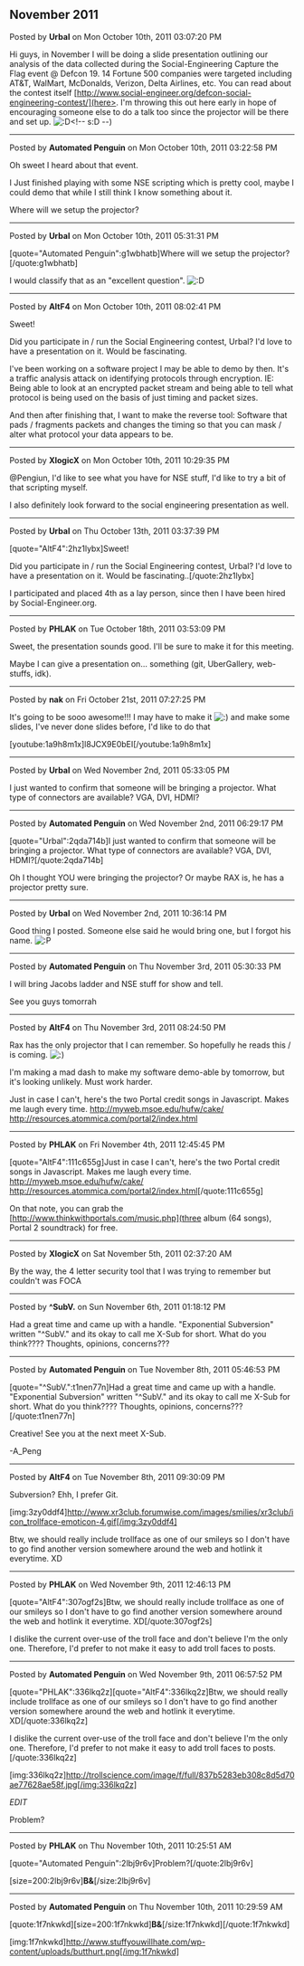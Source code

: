 ## November 2011
Posted by **Urbal** on Mon October 10th, 2011 03:07:20 PM

Hi guys, in November I will be doing a slide presentation outlining our analysis of the data collected during the Social-Engineering Capture the Flag event @ Defcon 19. 14 Fortune 500 companies were targeted including AT&amp;T, WalMart, McDonalds, Verizon, Delta Airlines, etc. You can read about the contest itself [http://www.social-engineer.org/defcon-social-engineering-contest/](here>. I'm throwing this out here early in hope of encouraging someone else to do a talk too since the projector will be there and set up.   <!-- s:D --><img src="{SMILIES_PATH}/icon_e_biggrin.gif" alt=":D" title="Very Happy" /><!-- s:D --)

--------------------------------------------------------------------------------

Posted by **Automated Penguin** on Mon October 10th, 2011 03:22:58 PM

Oh sweet I heard about that event.

I Just finished playing with some NSE scripting which is pretty cool, maybe I could demo that while I still think I know something about it.

Where will we setup the projector?

--------------------------------------------------------------------------------

Posted by **Urbal** on Mon October 10th, 2011 05:31:31 PM

[quote="Automated Penguin":g1wbhatb]Where will we setup the projector?[/quote:g1wbhatb]

I would classify that as an "excellent question". <!-- s:D --><img src="{SMILIES_PATH}/icon_e_biggrin.gif" alt=":D" title="Very Happy" /><!-- s:D -->

--------------------------------------------------------------------------------

Posted by **AltF4** on Mon October 10th, 2011 08:02:41 PM

Sweet! 

Did you participate in / run the Social Engineering contest, Urbal? I'd love to have a presentation on it. Would be fascinating.

I've been working on a software project I may be able to demo by then. It's a traffic analysis attack on identifying protocols through encryption. IE: Being able to look at an encrypted packet stream and being able to tell what protocol is being used on the basis of just timing and packet sizes.

And then after finishing that, I want to make the reverse tool: Software that pads / fragments packets and changes the timing so that you can mask / alter  what protocol your data appears to be.

--------------------------------------------------------------------------------

Posted by **XlogicX** on Mon October 10th, 2011 10:29:35 PM

@Pengiun, I'd like to see what you have for NSE stuff, I'd like to try a bit of that scripting myself.

I also definitely look forward to the social engineering presentation as well.

--------------------------------------------------------------------------------

Posted by **Urbal** on Thu October 13th, 2011 03:37:39 PM

[quote="AltF4":2hz1lybx]Sweet! 

Did you participate in / run the Social Engineering contest, Urbal? I'd love to have a presentation on it. Would be fascinating..[/quote:2hz1lybx]

I participated and placed 4th as a lay person, since then I have been hired by Social-Engineer.org.

--------------------------------------------------------------------------------

Posted by **PHLAK** on Tue October 18th, 2011 03:53:09 PM

Sweet, the presentation sounds good.  I'll be sure to make it for this meeting.

Maybe I can give a presentation on... something (git, UberGallery, web-stuffs, idk).

--------------------------------------------------------------------------------

Posted by **nak** on Fri October 21st, 2011 07:27:25 PM

It's going to be sooo awesome!!! I may have to make it <!-- s:) --><img src="{SMILIES_PATH}/icon_e_smile.gif" alt=":)" title="Smile" /><!-- s:) --> and make some slides, I've never done slides before, I'd like to do that

[youtube:1a9h8m1x]l8JCX9E0bEI[/youtube:1a9h8m1x]

--------------------------------------------------------------------------------

Posted by **Urbal** on Wed November 2nd, 2011 05:33:05 PM

I just wanted to confirm that someone will be bringing a projector. What type of connectors are available? VGA, DVI, HDMI?

--------------------------------------------------------------------------------

Posted by **Automated Penguin** on Wed November 2nd, 2011 06:29:17 PM

[quote="Urbal":2qda714b]I just wanted to confirm that someone will be bringing a projector. What type of connectors are available? VGA, DVI, HDMI?[/quote:2qda714b]

Oh I thought YOU were bringing the projector? Or maybe RAX is, he has a projector pretty sure.

--------------------------------------------------------------------------------

Posted by **Urbal** on Wed November 2nd, 2011 10:36:14 PM

Good thing I posted. Someone else said he would bring one, but I forgot his name. <!-- s:P --><img src="{SMILIES_PATH}/icon_razz.gif" alt=":P" title="Razz" /><!-- s:P -->

--------------------------------------------------------------------------------

Posted by **Automated Penguin** on Thu November 3rd, 2011 05:30:33 PM

I will bring Jacobs ladder and NSE stuff for show and tell.

See you guys tomorrah

--------------------------------------------------------------------------------

Posted by **AltF4** on Thu November 3rd, 2011 08:24:50 PM

Rax has the only projector that I can remember. So hopefully he reads this / is coming. <!-- s:) --><img src="{SMILIES_PATH}/icon_e_smile.gif" alt=":)" title="Smile" /><!-- s:) -->

I'm making a mad dash to make my software demo-able by tomorrow, but it's looking unlikely. Must work harder.

Just in case I can't, here's the two Portal credit songs in Javascript. Makes me laugh every time.
<http://myweb.msoe.edu/hufw/cake/>
<http://resources.atommica.com/portal2/index.html>

--------------------------------------------------------------------------------

Posted by **PHLAK** on Fri November 4th, 2011 12:45:45 PM

[quote="AltF4":111c655g]Just in case I can't, here's the two Portal credit songs in Javascript. Makes me laugh every time.
<http://myweb.msoe.edu/hufw/cake/>
<http://resources.atommica.com/portal2/index.html>[/quote:111c655g]

On that note, you can grab the [http://www.thinkwithportals.com/music.php](three album (64 songs), Portal 2 soundtrack) for free.

--------------------------------------------------------------------------------

Posted by **XlogicX** on Sat November 5th, 2011 02:37:20 AM

By the way, the 4 letter security tool that I was trying to remember but couldn't was FOCA

--------------------------------------------------------------------------------

Posted by **^SubV.** on Sun November 6th, 2011 01:18:12 PM

Had a great time and came up with a handle. "Exponential Subversion" written "^SubV." and its okay to call me X-Sub for short.  What do you think???? Thoughts, opinions, concerns???

--------------------------------------------------------------------------------

Posted by **Automated Penguin** on Tue November 8th, 2011 05:46:53 PM

[quote="^SubV.":t1nen77n]Had a great time and came up with a handle. "Exponential Subversion" written "^SubV." and its okay to call me X-Sub for short.  What do you think???? Thoughts, opinions, concerns???[/quote:t1nen77n]

Creative! See you at the next meet X-Sub.

-A_Peng

--------------------------------------------------------------------------------

Posted by **AltF4** on Tue November 8th, 2011 09:30:09 PM

Subversion? Ehh, I prefer Git.

[img:3zy0ddf4]http://www.xr3club.forumwise.com/images/smilies/xr3club/icon_trollface-emoticon-4.gif[/img:3zy0ddf4]

Btw, we should really include trollface as one of our smileys so I don't have to go find another version somewhere around the web and hotlink it everytime. XD

--------------------------------------------------------------------------------

Posted by **PHLAK** on Wed November 9th, 2011 12:46:13 PM

[quote="AltF4":307ogf2s]Btw, we should really include trollface as one of our smileys so I don't have to go find another version somewhere around the web and hotlink it everytime. XD[/quote:307ogf2s]

I dislike the current over-use of the troll face and don't believe I'm the only one. Therefore, I'd prefer to not make it easy to add troll faces to posts.

--------------------------------------------------------------------------------

Posted by **Automated Penguin** on Wed November 9th, 2011 06:57:52 PM

[quote="PHLAK":336lkq2z][quote="AltF4":336lkq2z]Btw, we should really include trollface as one of our smileys so I don't have to go find another version somewhere around the web and hotlink it everytime. XD[/quote:336lkq2z]

I dislike the current over-use of the troll face and don't believe I'm the only one. Therefore, I'd prefer to not make it easy to add troll faces to posts.[/quote:336lkq2z]

[img:336lkq2z]http://trollscience.com/image/f/full/837b5283eb308c8d5d70ae77628ae58f.jpg[/img:336lkq2z]

*EDIT*

Problem?

--------------------------------------------------------------------------------

Posted by **PHLAK** on Thu November 10th, 2011 10:25:51 AM

[quote="Automated Penguin":2lbj9r6v]Problem?[/quote:2lbj9r6v]

[size=200:2lbj9r6v]**B&amp;**[/size:2lbj9r6v]

--------------------------------------------------------------------------------

Posted by **Automated Penguin** on Thu November 10th, 2011 10:29:59 AM

[quote:1f7nkwkd][size=200:1f7nkwkd]**B&amp;**[/size:1f7nkwkd][/quote:1f7nkwkd]

[img:1f7nkwkd]http://www.stuffyouwillhate.com/wp-content/uploads/butthurt.png[/img:1f7nkwkd]
